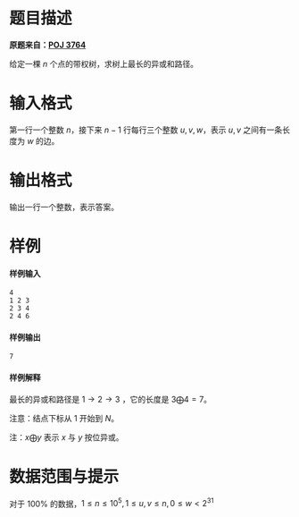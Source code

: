
# 题目描述

**原题来自：[POJ 3764](http://poj.org/problem?id=3764)**

给定一棵 $n$ 个点的带权树，求树上最长的异或和路径。

# 输入格式

第一行一个整数 $n$，接下来 $n-1$ 行每行三个整数 $u,v,w$，表示 $u,v$ 之间有一条长度为 $w$ 的边。

# 输出格式

输出一行一个整数，表示答案。

# 样例

#### 样例输入
```plain
4
1 2 3
2 3 4
2 4 6
```
#### 样例输出
```plain
7
```
#### 样例解释
最长的异或和路径是 $1\to 2\to 3$ ，它的长度是 $3 \bigoplus 4=7$。

注意：结点下标从 $1$ 开始到 $N$。

注：$x \bigoplus y$ 表示 $x$ 与 $y$ 按位异或。

# 数据范围与提示

对于 $100\%$ 的数据，$1\le n\le 10^5,1\le u, v \le n,0 \le w < 2^{31}$

